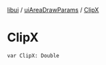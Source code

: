 [libui](../README.md) / [uiAreaDrawParams](README.md) / [ClipX](-clip-x.md)

# ClipX

`var ClipX: Double`
